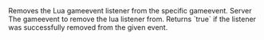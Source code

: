 <function name="RemoveListener" parent="gameevent" type="libraryfunc">
	<description>
		Removes the Lua gameevent listener from the specific gameevent.
	</description>
	<realm>Server</realm>
	<args>
		<arg name="gameevent" type="string" default="nil">The gameevent to remove the lua listener from.</arg>
	</args>
	<rets>
		<ret name="success" type="boolean">Returns `true` if the listener was successfully removed from the given event.</ret>
	</rets>
</function>